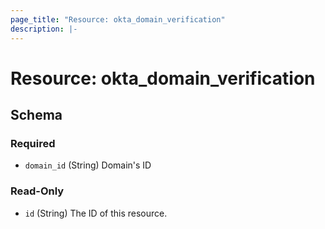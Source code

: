 ```yaml
---
page_title: "Resource: okta_domain_verification"
description: |-
---
```


# Resource: okta_domain_verification

<!-- schema generated by tfplugindocs -->

## Schema

### Required

- `domain_id` (String) Domain's ID

### Read-Only

- `id` (String) The ID of this resource.
